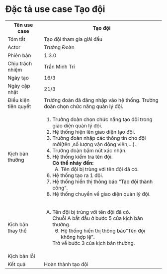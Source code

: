 # Đặc tả use case Tạo đội

<table>
    <tr>
        <th>Tên use case</th>
        <th>Tạo đội</th>
    </tr>
    <tr>
        <td>Tóm tắt</td>
        <td>Tạo đội tham gia giải đấu</td>
    </tr>
    <tr>
        <td>Actor</td>
        <td>Trưởng Đoàn</td>
    </tr>
    <tr>
        <td>Phiên bản</td>
        <td>1.3.0</td>
    </tr>
    <tr>
        <td>Chịu trách nhiệm</td>
        <td>Trần Minh Trí</td>
    </tr>
    <tr>
        <td>Ngày tạo</td>
        <td>16/3</td>
    </tr>
    <tr>
        <td>Ngày cập nhật</td>
        <td>21/3</td>
    </tr>
    <tr>
        <td>Điều kiện tiên quyết</td>
        <td>Trưởng đoàn đã đăng nhập vào hệ thống. Trưởng đoàn chọn chức năng quản lý đội.</td>
    </tr>
    <tr>
        <td>Kịch bản thường</td>
        <td>
            <ol type="1">
                <li>Trưởng đoàn chọn chức năng tạo đội trong giao diện quản lý đội.</li>
                <li>Hệ thống hiện lên giao diện tạo đội.</li>
                <li>Trưởng đoàn nhập các thông tin cho đội mới(tên ,số lượng vận động viên,...).</li>
                <li>Trưởng đoàn bấm nút xác nhận.</li>
                <li>Hệ thống kiểm tra tên đội.
                    <br/>
                    <b>Có thể nhảy đến:</b>
                    <ol type="A" start="A">
                        <li>
                            Tên đội bị trùng với tên đội đã có.
                        </li>
                    </ol>
                </li>
                <li>Hệ thống tạo ra 1 đội.</li>
                <li>Hệ thống hiển thị thông báo “Tạo đội thành công”.</li>
                <li>Hệ thống chuyển về giao diện quản lý đội.</li>
            </ol>
        </td>
    </tr>
    <tr>
        <td>Kịch bản thay thế</td>
        <td>
        <ol type="A">
                <li>
                    Tên đội bị trùng với tên đội đã có. </br>
                    Chuỗi A bắt đầu ở bước 5 của kịch bản thường.
                    <ol type="1" start="6">
                        <li>Hệ thống hiển thị thông báo”Tên đội không hợp lệ”.</li>
                    </ol>
                    Trở về bước 3 của kịch bản thường.
                </li>
            </ol>
        </td>
    </tr>
    <tr>
        <td>Kịch bản lỗi</td>
        <td></td>
    </tr>
    <tr>
        <td>Kết quả</td>
        <td>Hoàn thành tạo đội</td>
    </tr>
</table>